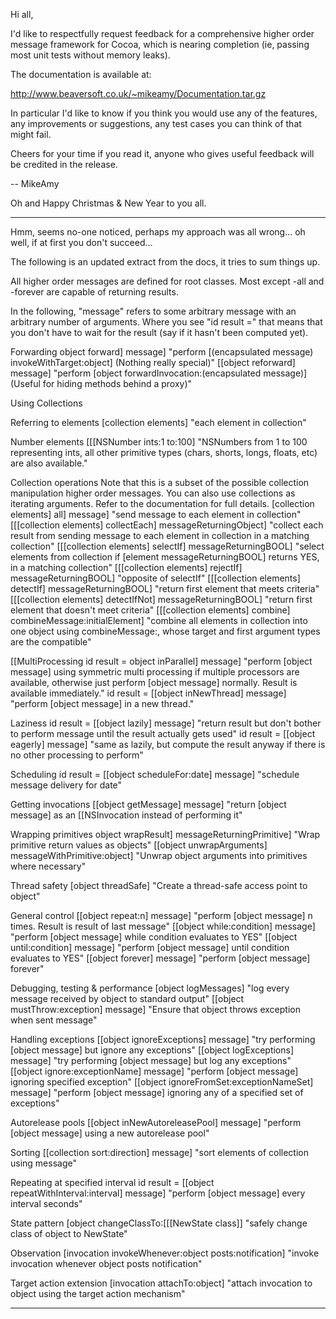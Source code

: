 Hi all,

I'd like to respectfully request feedback for a comprehensive higher order message framework for Cocoa, which is nearing completion (ie, passing most unit tests without memory leaks).

The documentation is available at:

http://www.beaversoft.co.uk/~mikeamy/Documentation.tar.gz

In particular I'd like to know if you think you would use any of the features, any improvements or suggestions, any test cases you can think of that might fail.

Cheers for your time if you read it, anyone who gives useful feedback will be credited in the release.

-- MikeAmy

Oh and Happy Christmas & New Year to you all.

----

Hmm, seems no-one noticed, perhaps my approach was all wrong... oh well, if at first you don't succeed... 

The following is an updated extract from the docs, it tries to sum things up.

All higher order messages are defined for root classes. Most except -all and -forever are capable of returning results.

In the following, "message" refers to some arbitrary message with an arbitrary number of arguments. Where you see "id result =" that means that you don't have to wait for the result (say if it hasn't been computed yet).

 Forwarding
         object forward] message]
 "perform [(encapsulated message) invokeWithTarget:object] (Nothing really special)"
         [[object reforward] message]
 "perform [object forwardInvocation:(encapsulated message)] (Useful for hiding methods behind a proxy)"

 Using Collections

 Referring to elements
         [collection elements]
 "each element in collection"

Number elements
         [[[NSNumber ints:1 to:100]
 "NSNumbers from 1 to 100 representing ints, all other primitive types (chars, shorts, longs, floats, etc) are also available."

 Collection operations
 Note that this is a subset of the possible collection manipulation higher order messages. You can also use collections as iterating arguments. Refer to the documentation for full details.
         [collection elements] all] message]
 "send message to each element in collection"
         [[[collection elements] collectEach] messageReturningObject] 
 "collect each result from sending message to each element in collection in a matching collection"
         [[[collection elements] selectIf] messageReturningBOOL]
 "select elements from collection if [element messageReturningBOOL] returns YES, in a matching collection"
         [[[collection elements] rejectIf] messageReturningBOOL]
 "opposite of selectIf"
         [[[collection elements] detectIf] messageReturningBOOL]
 "return first element that meets criteria"
         [[[collection elements] detectIfNot] messageReturningBOOL]
 "return first element that doesn't meet criteria"
         [[[collection elements] combine] combineMessage:initialElement]
 "combine all elements in collection into one object using combineMessage:, whose target and first argument types are the compatible"

 [[MultiProcessing
         id result = object inParallel] message]
 "perform [object message] using symmetric multi processing if multiple processors are available, otherwise just perform [object message] normally. Result is available immediately."
         id result = [[object inNewThread] message]
 "perform [object message] in a new thread."

 Laziness
         id result = [[object lazily] message]
 "return result but don't bother to perform message until the result actually gets used"
         id result = [[object eagerly] message]
 "same as lazily, but compute the result anyway if there is no other processing to perform"

 Scheduling
         id result = [[object scheduleFor:date] message]
 "schedule message delivery for date" 

 Getting invocations
         [[object getMessage] message]
 "return [object message] as an [[NSInvocation instead of performing it"

 Wrapping primitives
         object wrapResult] messageReturningPrimitive]
 "Wrap primitive return values as objects"
         [[object unwrapArguments] messageWithPrimitive:object]
 "Unwrap object arguments into primitives where necessary"

 Thread safety
         [object threadSafe]
 "Create a thread-safe access point to object"

 General control
         [[object repeat:n] message] 
 "perform [object message] n times. Result is result of last message"
         [[object while:condition] message]
 "perform [object message] while condition evaluates to YES"
         [[object until:condition] message]
 "perform [object message] until condition evaluates to YES"
         [[object forever] message]
 "perform [object message] forever"

 Debugging, testing & performance
         [object logMessages]
 "log every message received by object to standard output"
         [[object mustThrow:exception] message]
 "Ensure that object throws exception when sent message"

 Handling exceptions
         [[object ignoreExceptions] message]
 "try performing [object message] but ignore any exceptions"
         [[object logExceptions] message]
 "try performing [object message] but log any exceptions"
         [[object ignore:exceptionName] message]
 "perform [object message] ignoring specified exception"
         [[object ignoreFromSet:exceptionNameSet] message]
 "perform [object message] ignoring any of a specified set of exceptions"

 Autorelease pools
         [[object inNewAutoreleasePool] message]
 "perform [object message] using a new autorelease pool"

 Sorting
         [[collection sort:direction] message]
 "sort elements of collection using message"

 Repeating at specified interval
         id result = [[object repeatWithInterval:interval] message]
 "perform [object message] every interval seconds"

 State pattern
         [object changeClassTo:[[[NewState class]] 
 "safely change class of object to NewState"

 Observation
         [invocation invokeWhenever:object posts:notification]
 "invoke invocation whenever object posts notification"

 Target action extension
         [invocation attachTo:object]
 "attach invocation to object using the target action mechanism"

----
